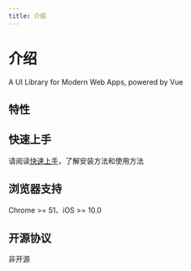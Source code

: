 ```yaml
---
title: 介绍
---
```


# 介绍

A UI Library for Modern Web Apps, powered by Vue

## 特性


## 快速上手

请阅读[快速上手](/zh/quickstart)，了解安装方法和使用方法

## 浏览器支持

Chrome >= 51、iOS >= 10.0

## 开源协议

非开源
